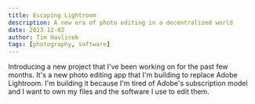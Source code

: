 ```yaml
---
title: Escaping Lightroom
description: A new era of photo editing in a decentralized world
date: 2023-12-02
author: Tim Havlicek
tags: [photography, software]
---
```


Introducing a new project that I've been working on for the past few months.
It's a new photo editing app that I'm building to replace Adobe Lightroom. I'm building it because I'm tired of Adobe's subscription model and I want to own my files and the software I use to edit them.
